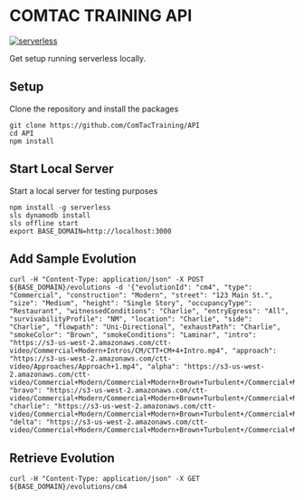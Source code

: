 # COMTAC TRAINING API

[![serverless](http://public.serverless.com/badges/v3.svg)](http://www.serverless.com)

Get setup running serverless locally.

## Setup

Clone the repository and install the packages

```
git clone https://github.com/ComTacTraining/API
cd API
npm install
```

## Start Local Server

Start a local server for testing purposes

```
npm install -g serverless
sls dynamodb install
sls offline start
export BASE_DOMAIN=http://localhost:3000
```

## Add Sample Evolution

```
curl -H "Content-Type: application/json" -X POST ${BASE_DOMAIN}/evolutions -d '{"evolutionId": "cm4", "type": "Commercial", "construction": "Modern", "street": "123 Main St.", "size": "Medium", "height": "Single Story", "occupancyType": "Restaurant", "witnessedConditions": "Charlie", "entryEgress": "All", "survivabilityProfile": "NM", "location": "Charlie", "side": "Charlie", "flowpath": "Uni-Directional", "exhaustPath": "Charlie", "smokeColor": "Brown", "smokeConditions": "Laminar", "intro": "https://s3-us-west-2.amazonaws.com/ctt-video/Commercial+Modern+Intros/CM/CTT+CM+4+Intro.mp4", "approach": "https://s3-us-west-2.amazonaws.com/ctt-video/Approaches/Approach+1.mp4", "alpha": "https://s3-us-west-2.amazonaws.com/ctt-video/Commercial+Modern/Commercial+Modern+Brown+Turbulent+/Commercial+Modern+Brown+Turbulent+/CM+4/CM+Alpha+4+No+Tag++.mp4", "bravo": "https://s3-us-west-2.amazonaws.com/ctt-video/Commercial+Modern/Commercial+Modern+Brown+Turbulent+/Commercial+Modern+Brown+Turbulent+/CM+4/CM+Bravo+4+Tag++.mp4", "charlie": "https://s3-us-west-2.amazonaws.com/ctt-video/Commercial+Modern/Commercial+Modern+Brown+Turbulent+/Commercial+Modern+Brown+Turbulent+/CM+4/CM+Charlie+4+Tag+++.mp4", "delta": "https://s3-us-west-2.amazonaws.com/ctt-video/Commercial+Modern/Commercial+Modern+Brown+Turbulent+/Commercial+Modern+Brown+Turbulent+/CM+4/CM+Delta+4+Tag+++.mp4"}'
```

## Retrieve Evolution

```
curl -H "Content-Type: application/json" -X GET ${BASE_DOMAIN}/evolutions/cm4
```
